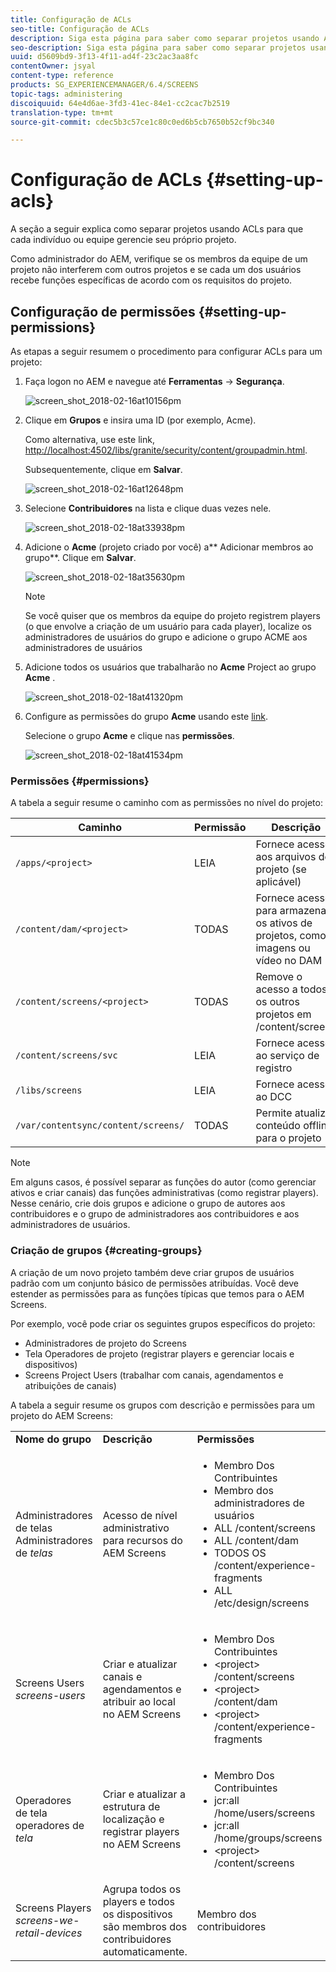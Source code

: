 ```yaml
---
title: Configuração de ACLs
seo-title: Configuração de ACLs
description: Siga esta página para saber como separar projetos usando ACLs, de modo que cada indivíduo ou equipe gerencie seu próprio projeto.
seo-description: Siga esta página para saber como separar projetos usando ACLs, de modo que cada indivíduo ou equipe gerencie seu próprio projeto.
uuid: d5609bd9-3f13-4f11-ad4f-23c2ac3aa8fc
contentOwner: jsyal
content-type: reference
products: SG_EXPERIENCEMANAGER/6.4/SCREENS
topic-tags: administering
discoiquuid: 64e4d6ae-3fd3-41ec-84e1-cc2cac7b2519
translation-type: tm+mt
source-git-commit: cdec5b3c57ce1c80c0ed6b5cb7650b52cf9bc340

---
```



# Configuração de ACLs {#setting-up-acls}

A seção a seguir explica como separar projetos usando ACLs para que cada indivíduo ou equipe gerencie seu próprio projeto.

Como administrador do AEM, verifique se os membros da equipe de um projeto não interferem com outros projetos e se cada um dos usuários recebe funções específicas de acordo com os requisitos do projeto.

## Configuração de permissões {#setting-up-permissions}

As etapas a seguir resumem o procedimento para configurar ACLs para um projeto:

1. Faça logon no AEM e navegue até **Ferramentas** → **Segurança**.

   ![screen_shot_2018-02-16at10156pm](assets/screen_shot_2018-02-16at10156pm.png)

1. Clique em **Grupos** e insira uma ID (por exemplo, Acme).

   Como alternativa, use este link, [http://localhost:4502/libs/granite/security/content/groupadmin.html](http://localhost:4502/libs/granite/security/content/groupadmin.html).

   Subsequentemente, clique em **Salvar**.

   ![screen_shot_2018-02-16at12648pm](assets/screen_shot_2018-02-16at12648pm.png)

1. Selecione **Contribuidores** na lista e clique duas vezes nele.

   ![screen_shot_2018-02-18at33938pm](assets/screen_shot_2018-02-18at33938pm.png)

1. Adicione o **Acme** (projeto criado por você) a** Adicionar membros ao grupo**. Clique em **Salvar**.

   ![screen_shot_2018-02-18at35630pm](assets/screen_shot_2018-02-18at35630pm.png)

   >[!NOTE]
   >
   >Se você quiser que os membros da equipe do projeto registrem players (o que envolve a criação de um usuário para cada player), localize os administradores de usuários do grupo e adicione o grupo ACME aos administradores de usuários

1. Adicione todos os usuários que trabalharão no **Acme** Project ao grupo **Acme** .

   ![screen_shot_2018-02-18at41320pm](assets/screen_shot_2018-02-18at41320pm.png)

1. Configure as permissões do grupo **Acme** usando este [link](http://localhost:4502/useradmin).

   Selecione o grupo **Acme** e clique nas **permissões**.

   ![screen_shot_2018-02-18at41534pm](assets/screen_shot_2018-02-18at41534pm.png)

### Permissões  {#permissions}

A tabela a seguir resume o caminho com as permissões no nível do projeto:

| **Caminho** | **Permissão** | **Descrição** |
|---|---|---|
| `/apps/<project>` | LEIA | Fornece acesso aos arquivos do projeto (se aplicável) |
| `/content/dam/<project>` | TODAS | Fornece acesso para armazenar os ativos de projetos, como imagens ou vídeo no DAM |
| `/content/screens/<project>` | TODAS | Remove o acesso a todos os outros projetos em /content/screens |
| `/content/screens/svc` | LEIA | Fornece acesso ao serviço de registro |
| `/libs/screens` | LEIA | Fornece acesso ao DCC |
| `/var/contentsync/content/screens/` | TODAS | Permite atualizar conteúdo offline para o projeto |

>[!NOTE]
>
>Em alguns casos, é possível separar as funções do autor (como gerenciar ativos e criar canais) das funções administrativas (como registrar players). Nesse cenário, crie dois grupos e adicione o grupo de autores aos contribuidores e o grupo de administradores aos contribuidores e aos administradores de usuários.

### Criação de grupos {#creating-groups}

A criação de um novo projeto também deve criar grupos de usuários padrão com um conjunto básico de permissões atribuídas. Você deve estender as permissões para as funções típicas que temos para o AEM Screens.

Por exemplo, você pode criar os seguintes grupos específicos do projeto:

* Administradores de projeto do Screens
* Tela Operadores de projeto (registrar players e gerenciar locais e dispositivos)
* Screens Project Users (trabalhar com canais, agendamentos e atribuições de canais)

A tabela a seguir resume os grupos com descrição e permissões para um projeto do AEM Screens:

<table> 
 <tbody>
  <tr>
   <td><strong>Nome do grupo</strong></td> 
   <td><strong>Descrição</strong></td> 
   <td><strong>Permissões </strong></td> 
  </tr>
  <tr>
   <td>Administradores<br /> de telas Administradores de <em>telas</em></td> 
   <td>Acesso de nível administrativo para recursos do AEM Screens</td> 
   <td>
    <ul> 
     <li>Membro Dos Contribuintes</li> 
     <li>Membro dos administradores de usuários</li> 
     <li>ALL /content/screens</li> 
     <li>ALL /content/dam</li> 
     <li>TODOS OS /content/experience-fragments</li> 
     <li>ALL /etc/design/screens</li> 
    </ul> </td> 
  </tr>
  <tr>
   <td>Screens Users<br /> <em>screens-users</em></td> 
   <td>Criar e atualizar canais e agendamentos e atribuir ao local no AEM Screens</td> 
   <td>
    <ul> 
     <li>Membro Dos Contribuintes</li> 
     <li>&lt;project&gt; /content/screens</li> 
     <li>&lt;project&gt; /content/dam</li> 
     <li>&lt;project&gt; /content/experience-fragments</li> 
    </ul> </td> 
  </tr>
  <tr>
   <td>Operadores<br /> de tela operadores de <em>tela</em></td> 
   <td>Criar e atualizar a estrutura de localização e registrar players no AEM Screens</td> 
   <td>
    <ul> 
     <li>Membro Dos Contribuintes</li> 
     <li>jcr:all /home/users/screens</li> 
     <li>jcr:all /home/groups/screens</li> 
     <li>&lt;project&gt; /content/screens</li> 
    </ul> </td> 
  </tr>
  <tr>
   <td>Screens Players<br /> <em>screens-we-retail-devices</em></td> 
   <td>Agrupa todos os players e todos os dispositivos são membros dos contribuidores automaticamente.</td> 
   <td><p> Membro dos contribuidores</p> </td> 
  </tr>
 </tbody>
</table>

